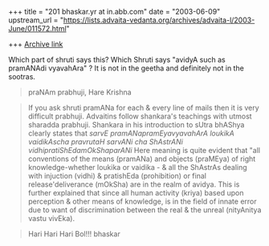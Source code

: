 +++
title = "201 bhaskar.yr at in.abb.com"
date = "2003-06-09"
upstream_url = "https://lists.advaita-vedanta.org/archives/advaita-l/2003-June/011572.html"

+++
[Archive link](https://lists.advaita-vedanta.org/archives/advaita-l/2003-June/011572.html)


Which part of shruti says this?
Which Shruti says "avidyA such as pramANAdi vyavahAra" ?
It is not in the geetha and definitely not in the sootras.

>  praNAm prabhuji,
>  Hare Krishna

>  If you ask shruti pramANa for each & every line of mails  then it is
very difficult prabhuji.  Advaitins follow shankara's teachings with utmost
sharadda prabhuji.  Shankara in his introduction to sUtra bhAShya clearly
states that *sarvE pramANapramEyavyavahArA loukikA vaidikAscha pravrutaH
sarvANi cha ShAstrANi vidhipratiShEdamOkShaparANi*  Here meaning is quite
evident that  "all conventions of the means (pramANa) and objects (praMEya)
of right knowledge-whether loukika or vaidika - & all the ShAstrAs dealing
with injuction (vidhi) & pratishEda (prohibition) or final
release'deliverance (mOkSha) are in the realm of avidya.  This is further
explained that since all human activity (kriya) based upon perception &
other means of knowledge, is in the field of innate error due to want of
discrimination between the real & the unreal (nityAnitya vastu vivEka).

> Hari Hari Hari Bol!!!
> bhaskar


